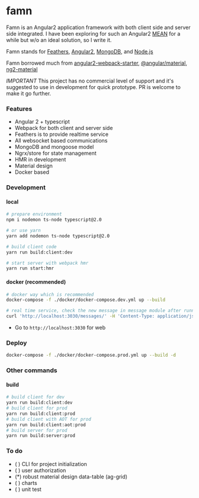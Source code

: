 # famn

Famn is an Angular2 application framework with both client side and server side integrated. 
I have been exploring for such an Angular2 [MEAN](http://mean.io) for a while but w/o an ideal solution, so I write it.

Famn stands for [Feathers](http://feathersjs.com/), [Angular2](https://angular.io), [MongoDB](https://www.mongodb.com/), and [Node.js](https://nodejs.org/en/)

Famn borrowed much from [angular2-webpack-starter](https://github.com/AngularClass/angular2-webpack-starter), [@angular/material](https://github.com/angular/material2), [ng2-material](https://github.com/justindujardin/ng2-material)

*IMPORTANT* This project has no commercial level of support and it's suggested to use in development for quick prototype. PR is welcome to make it go further.


### Features

- Angular 2 + typescript
- Webpack for both client and server side
- Feathers is to provide realtime service
- All websocket based communications
- MongoDB and mongoose model
- Ngrx/store for state management
- HMR in development
- Material design
- Docker based

### Development

#### local

```sh
# prepare environment
npm i nodemon ts-node typescript@2.0

# or use yarn
yarn add nodemon ts-node typescript@2.0

# build client code
yarn run build:client:dev

# start server with webpack hmr
yarn run start:hmr
```

#### docker (recommended)

```sh
# docker way which is recommended
docker-compose -f ./docker/docker-compose.dev.yml up --build

# real time service, check the new message in message module after running below command
curl 'http://localhost:3030/messages/' -H 'Content-Type: application/json' --data-binary '{ "email": "yourname@yourdomain.com", "message": "Hello Implus" }'
```

- Go to `http://localhost:3030` for web

### Deploy

```sh
docker-compose -f ./docker/docker-compose.prod.yml up --build -d
```

### Other commands

#### build

```sh
# build client for dev
yarn run build:client:dev
# build client for prod
yarn run build:client:prod
# build client with AOT for prod
yarn run build:client:aot:prod
# build server for prod
yarn run build:server:prod
```



### To do

- ( ) CLI for project initialization
- ( ) user authorization
- (*) robust material design data-table (ag-grid)
- ( ) charts
- ( ) unit test
